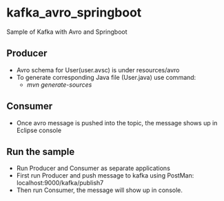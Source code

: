 # kafka_avro_springboot
Sample of Kafka with Avro and Springboot
## Producer
- Avro schema for User(user.avsc) is under resources/avro
- To generate corresponding Java file (User.java) use command: 
  - *mvn generate-sources*
## Consumer
- Once avro message is pushed into the topic, the message shows up in Eclipse console
## Run the sample
- Run Producer and Consumer as separate applications
- First run Producer and push message to kafka using PostMan: localhost:9000/kafka/publish7
- Then run Consumer, the message will show up in console.
